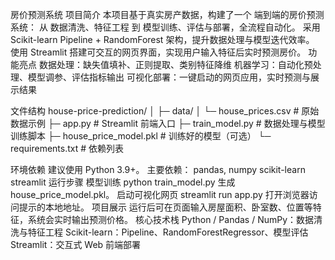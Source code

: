 房价预测系统
项目简介
本项目基于真实房产数据，构建了一个 端到端的房价预测系统：
从 数据清洗、特征工程 到 模型训练、评估与部署，全流程自动化。
采用 Scikit-learn Pipeline + RandomForest 架构，提升数据处理与模型迭代效率。
使用 Streamlit 搭建可交互的网页界面，实现用户输入特征后实时预测房价。
功能亮点
数据处理：缺失值填补、正则提取、类别特征降维
机器学习：自动化预处理、模型调参、评估指标输出
可视化部署：一键启动的网页应用，实时预测与展示结果

文件结构
house-price-prediction/
│
├─ data/
│   └─ house_prices.csv       # 原始数据示例
├─ app.py                     # Streamlit 前端入口
├─ train_model.py             # 数据处理与模型训练脚本
├─ house_price_model.pkl      # 训练好的模型（可选）
└─ requirements.txt           # 依赖列表

环境依赖
建议使用 Python 3.9+。
主要依赖：
pandas, numpy
scikit-learn
streamlit
运行步骤
模型训练
python train_model.py
生成 house_price_model.pkl。
启动可视化网页
streamlit run app.py
打开浏览器访问提示的本地地址。
项目展示
运行后可在页面输入房屋面积、卧室数、位置等特征，系统会实时输出预测价格。
核心技术栈
Python / Pandas / NumPy：数据清洗与特征工程
Scikit-learn：Pipeline、RandomForestRegressor、模型评估
Streamlit：交互式 Web 前端部署
